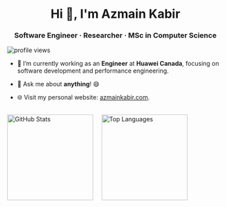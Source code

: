 <h1 align="center">Hi 👋, I'm Azmain Kabir</h1>
<h3 align="center">Software Engineer · Researcher · MSc in Computer Science</h3>

<p align="left"> <img src="https://komarev.com/ghpvc/?username=azmainkabir&label=Profile%20views&color=0e75b6&style=flat" alt="profile views" /> </p>

- 🔭 I’m currently working as an **Engineer** at **Huawei Canada**, focusing on software development and performance engineering.

- 💬 Ask me about **anything**! 😄

- 🌐 Visit my personal website: [azmainkabir.com](https://azmainkabir.com).

<br>

<div align="left">
  <img 
    src="https://github-readme-stats.vercel.app/api?username=azmainkabir&show_icons=true&locale=en&layout=compact&theme=radical" 
    alt="GitHub Stats" 
    height="200"
  />
  &nbsp;&nbsp;&nbsp;
  <img 
    src="https://github-readme-stats.vercel.app/api/top-langs?username=azmainkabir&show_icons=true&locale=en&layout=compact&theme=radical" 
    alt="Top Languages" 
    height="200"
  />
</div>
